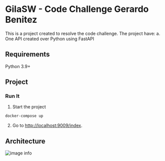 # GilaSW - Code Challenge Gerardo Benitez
This is a project created to resolve the code challenge. 
The project have:
a. One API created over Python using FastAPI

## Requirements

Python 3.9+

## Project

### Run It

1. Start the project 

```sh
docker-compose up
```

2. Go to [http://localhost:9009/index](http://localhost:9009/index).

## Architecture

![image info](./static/images/architecture.png)
